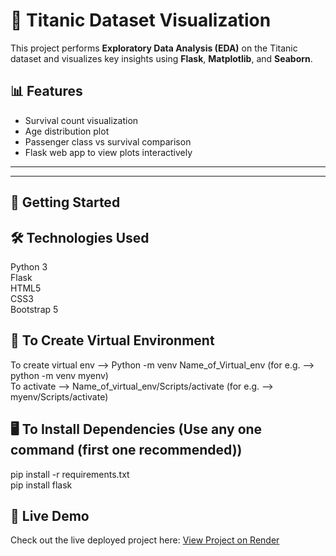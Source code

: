 # 🚢 Titanic Dataset Visualization

This project performs **Exploratory Data Analysis (EDA)** on the Titanic dataset and visualizes key insights using **Flask**, **Matplotlib**, and **Seaborn**.

## 📊 Features

- Survival count visualization
- Age distribution plot
- Passenger class vs survival comparison
- Flask web app to view plots interactively

---


---

## 🚀 Getting Started

## 🛠️ Technologies Used

Python 3  
Flask  
HTML5  
CSS3  
Bootstrap 5

## 🔗 To Create Virtual Environment
To create virtual env --> Python -m venv Name_of_Virtual_env (for e.g. --> python -m venv myenv)  
To activate --> Name_of_virtual_env/Scripts/activate (for e.g. --> myenv/Scripts/activate)

## 🖥️ To Install Dependencies (Use any one command (first one recommended))
pip install -r requirements.txt  
pip install flask


## 🚀 Live Demo  
Check out the live deployed project here: [View Project on Render](https://celebal-task-3.onrender.com)

